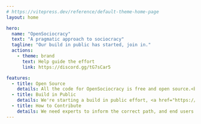 ```yaml
---
# https://vitepress.dev/reference/default-theme-home-page
layout: home

hero:
  name: "OpenSociocracy"
  text: "A pragmatic approach to sociocracy"
  tagline: "Our build in public has started, join in."
  actions:
    - theme: brand
      text: Help guide the effort
      link: https://discord.gg/tG7sCar5

features:
  - title: Open Source
    details: All the code for OpenSociocracy is free and open source.<br /><br /><a href="https://handbook.opensociocracy.org/why-use-open-source/">Why Open Source?</a>
  - title: Build in Public
    details: We're starting a build in public effort, <a href="https://handbook.opensociocracy.org">help us define it</a>.<br /><br /><a href="https://handbook.opensociocracy.org/about-us/why-build-in-public/">Why Build in Public?</a>
  - title: How to Contribute
    details: We need experts to inform the correct path, and end users to define how they want to get there.<br /><br /><a href="https://handbook.opensociocracy.org/contributing/">Lend a hand</a>
---
```


